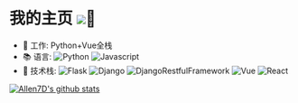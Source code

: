 # 我的主页  ![](http://www.ivinetrue.com/)🌟

- 💼 工作: Python+Vue全栈
- 📚 语言:
  ![Python](https://img.shields.io/badge/-Python-8fcfd1?style=plastic&logo=Python)
  ![Javascript](https://img.shields.io/badge/-JavaScript-black?style=plastic&logo=javascript)
- 🔧 技术栈:
  ![Flask](https://img.shields.io/badge/-Flask-3e4349?style=plastic&logo=Flask)
  ![Django](https://img.shields.io/badge/-Django-092E20?style=plastic&logo=Django)
  ![DjangoRestfulFramework](https://img.shields.io/badge/Django%20REST%20framework-latest-red)
  ![Vue](https://img.shields.io/badge/-Vue-4fc08d?style=plastic&logo=vue.js)
  ![React](https://img.shields.io/badge/-React-3b2e5a?style=plastic&logo=react)

[![Allen7D's github stats](https://github-readme-stats.vercel.app/api?username=Allen7D&show_icons=true)](https://github.com/Allen7D)


